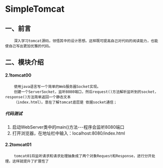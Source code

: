 # SimpleTomcat

## 一、前言
        深入学习tomcat源码，领悟其中的设计思想。这样既可提高自己对代码的阅读能力，也能使自己写出更加优雅的代码。

## 二、模块介绍
#### 2.1tomcat00
        使用java语言写一个简单的Web服务器Socket实现。
        创建一个ServerSocket，监听8080端口，然后request()方法解析监听到的socket，response()方法简单返回一个静态文本
        （index.html）。意在了解tomcat底层是 依据socket通信；
##### 代码测试
1. 启动WebServer类中的main()方法---程序会监听8080端口
2. 打开浏览器，在地址栏中输入：localhost:8080/index.html

#### 2.2tomcat01
        tomcat01将监听请求和请求处理抽象成了两个对象Request和Response，进行分开处理。这样就提升了扩展性了